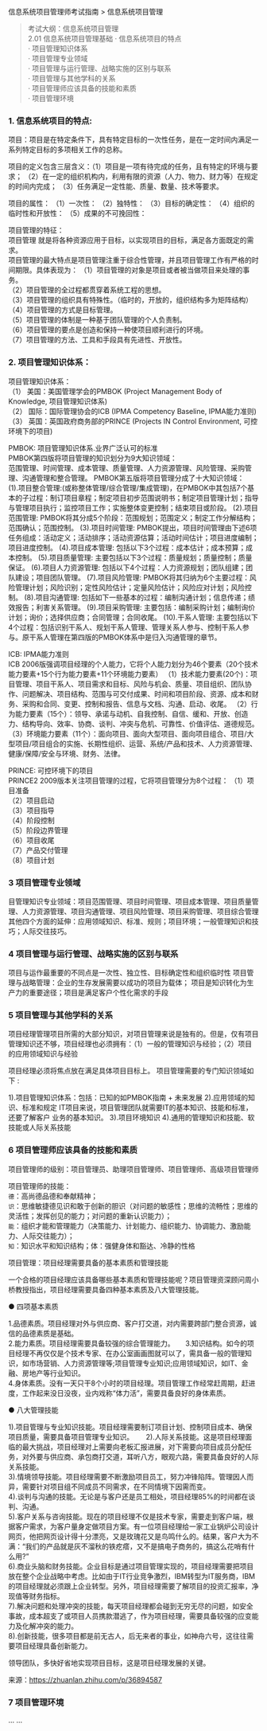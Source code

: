信息系统项目管理师考试指南 > 信息系统项目管理

> 考试大纲：信息系统项目管理  
> 2.01 信息系统项目管理基础 
> · 信息系统项目的特点  
> · 项目管理知识体系   
> · 项目管理专业领域  
> · 项目管理与运行管理、战略实施的区别与联系  
> · 项目管理与其他学科的关系  
> · 项目管理师应该具备的技能和素质  
> · 项目管理环境  

### 1. 信息系统项目的特点:

项目：项目是在特定条件下，具有特定目标的一次性任务，是在一定时间内满足一系列特定目标的多项相关工作的总称。

项目的定义包含三层含义：（1）项目是一项有待完成的任务，且有特定的环境与要求； （2）在一定的组织机构内，利用有限的资源（人力、物力、财力等）在规定的时间内完成； （3）任务满足一定性能、质量、数量、技术等要求。

项目的属性：
（1）一次性：
（2）独特性：
（3）目标的确定性：
（4）组织的临时性和开放性：
（5）成果的不可挽回性：

项目管理的特征：  
项目管理 就是将各种资源应用于目标，以实现项目的目标，满足各方面既定的需求。  
项目管理的最大特点是项目管理注重于综合性管理，并且项目管理工作有严格的时间期限。具体表现为：
（1）项目管理的对象是项目或者被当做项目来处理的事务。  
（2）项目管理的全过程都贯穿着系统工程的思想。  
（3）项目管理的组织具有特殊性。（临时的，开放的，组织结构多为矩阵结构）  
（4）项目管理的方式是目标管理。  
（5）项目管理的体制是一种基于团队管理的个人负责制。  
（6）项目管理的要点是创造和保持一种使项目顺利进行的环境。  
（7）项目管理的方法、工具和手段具有先进性、开放性。  

### 2. 项目管理知识体系：

项目管理知识体系：  
（1） 美国：美国管理学会的PMBOK (Project Management Body of Knowledge, 项目管理知识体系)   
（2） 国际：国际管理协会的ICB (IPMA Competency Baseline, IPMA能力准则)  
（3） 英国：英国政府商务部的PRINCE (Projects IN Control Environment, 可控环境下的项目)  

PMBOK: 项目管理知识体系.业界广泛认可的标准  
PMBOK第四版将项目管理的知识划分为9大知识领域：  
范围管理、时间管理、成本管理、质量管理、人力资源管理、风险管理、采购管理、沟通管理和整合管理。
PMBOK第五版将项目管理分成了十大知识领域：  
(1).项目整合管理:(或称整体管理/综合管理/集成管理)，在PMBOK中其包括7个基本的子过程：制订项目章程；制定项目初步范围说明书；制定项目管理计划；指导与管理项目执行；监控项目工作；实施整体变更控制；结束项目或阶段。
(2).项目范围管理: PMBOK将其分成5个阶段：范围规划；范围定义；制定工作分解结构；范围确认；范围控制。
(3).项目时间管理: PMBOK提出，项目时间管理由下述6项任务组成：活动定义；活动排序；活动资源估算；活动时间估计；项目进度编制；项目进度控制。
(4).项目成本管理: 包括以下3个过程：成本估计；成本预算；成本控制。
(5).项目质量管理: 主要包括以下3个过程：质量规划；质量控制；质量保证。
(6).项目人力资源管理: 包括以下4个过程：人力资源规划；团队组建；团队建设；项目团队管理。
(7).项目风险管理: PMBOK将其归纳为6个主要过程：风险管理计划；风险识别；定性风险估计；定量风险估计；风险应对计划；风险控制。
(8).项目沟通管理: 包括如下一些基本的过程：编制沟通计划；信息传递；绩效报告；利害关系管理。
(9).项目采购管理: 主要包括：编制采购计划；编制询价计划；询价；选择供应商；合同管理；合同收尾。
(10).干系人管理: 主要包括以下4个过程：包括识别干系人、规划干系人管理、管理关系人参与、控制干系人参与。原干系人管理在第四版的PMBOK体系中是归入沟通管理的章节。


ICB: IPMA能力准则  
ICB 2006版强调项目经理的个人能力，它将个人能力划分为46个要素（20个技术能力要素+15个行为能力要素+11个环境能力要素）
（1）技术能力要素(20个)：项目管理、项目干系人、项目需求和目标、风险与机会、质量、项目组织、团队协作、问题解决、项目结构、范围与可交付成果、时间和项目阶段、资源、成本和财务、采购和合同、变更、控制和报告、信息与文档、沟通、启动、收尾。 
（2）行为能力要素（15个）：领导、承诺与动机、自我控制、自信、缓和、开放、创造力、结构导向、效率、协商、谈判、冲突与危机、可靠性、价值评估、道德规范。
（3）环境能力要素（11个）：面向项目、面向大型项目、面向项目组合、项目/大型项目/项目组合的实施、长期性组织、运营、系统/产品和技术、人力资源管理、健康/保障/安全与环境、财务、法律。


PRINCE: 可控环境下的项目  
PRINCE2 2009版本关注项目管理的过程，它将项目管理分为8个过程：
（1）项目准备  
（2）项目启动  
（3）项目指导  
（4）阶段控制  
（5）阶段边界管理    
（6）项目收尾  
（7）产品交付管理  
（8）项目计划  



### 3 项目管理专业领域  

目管理知识专业领域：项目范围管理、项目时间管理、项目成本管理、项目质量管理、人力资源管理、项目沟通管理、项目风险管理、项目采购管理、项目综合管理 
其他四个方面的延伸：应用领域知识、标准、规则；项目环境；一般管理知识和技巧；人际交往技巧。


### 4 项目管理与运行管理、战略实施的区别与联系  

项目与运作最重要的不同点是一次性、独立性、目标确定性和组织临时性 
项目管理与战略管理：企业的生存发展需要以成功的项目为载体；
项目是知识转化为生产力的重要途径；项目是满足客户个性化需求的手段

### 5 项目管理与其他学科的关系

项目经理管理项目所需的大部分知识，对项目管理来说是独有的。但是，仅有项目管理知识还不够，项目经理也必须拥有：（1）一般的管理知识与经验；（2）项目的应用领域知识与经验

项目经理必须将焦点放在满足具体项目目标上。
项目管理需要的专门知识领域如下  :

1).项目管理知识体系：包括：已知的如PMBOK指南  + 未来发展
2).应用领域的知识、标准和规定
IT项目来说，项目管理团队就需要IT的基本知识、技能和标准，还要了解客户 业务的基本知识。
3).项目环境知识
4).通用的管理知识和技能、软技能或人际关系技能
 
### 6 项目管理师应该具备的技能和素质  

项目管理师的级别：项目管理员、助理项目管理师、项目管理师、高级项目管理师 

项目管理师的技能：  
`德`：高尚德品德和奉献精神；  
`识`：思维敏捷德见识和敢于创新的胆识（对问题的敏感性；思维的流畅性；思维的灵活性；发挥创见的能力；对问题的重新认识能力）；  
`能`：组织才能和管理能力（决策能力、计划能力、组织能力、协调能力、激励能力、人际交往能力）；  
`知`：知识水平和知识结构；体：强健身体和豁达、冷静的性格  

项目管理：项目经理需要具备的基本素质和管理技能

一个合格的项目经理应该具备哪些基本素质和管理技能呢？项目管理资深顾问周小桥教授指出，项目经理需要具备四种基本素质及八大管理技能。　　

● 四项基本素质  

1.品德素质。项目经理对外与供应商、客户打交道，对内需要跨部门整合资源，诚信的品德素质是基础。  
2.能力素质。项目经理需要具备较强的综合管理能力。  　
3.知识结构。如今的项目经理不再仅仅是个技术专家、在办公室画画图就可以了，需具备一般的管理知识，如市场营销、人力资源管理等;项目管理专业知识;应用领域知识，如IT、金融、房地产等行业知识。  
4.身体素质。没有一天只干8个小时的项目经理。项目管理工作经常赶周期，赶进度，工作起来没日没夜，业内戏称“体力活”，需要具备良好的身体素质。  

● 八大管理技能  

1).项目管理与专业知识技能。项目经理需要制订项目计划、控制项目成本、确保项目质量，需要具备项目管理专业知识。　　
2).人际关系技能。这是项目经理面临的最大挑战，项目经理对上需要向老板汇报进展，对下需要向项目成员分配任务，对外要与供应商、承包商打交道，耳听八方，眼观六路，需要具备良好的人际关系技能。  
3).情境领导技能。项目经理需要不断激励项目员工，努力冲锋陷阵。管理因人而异，需要针对项目组不同成员不同需求，在不同情境下因需而变。  
4).谈判与沟通的技能。无论是与客户还是员工相处，项目经理85%的时间都在谈判、沟通。  
5).客户关系与咨询技能。现在的项目经理不仅是技术专家，需要走到客户端，根据客户需求，为客户量身定做项目方案。有一位项目经理给一家工业锅炉公司设计网页，他把网页设计得十分漂亮，又是玫瑰花又是鸟鸣什么的。结果，客户大为不满：“我们的产品就是灰不溜秋的铁疙瘩，又不是搞电子商务的，搞这么花哨有什么用?”  
6).商业头脑和财务技能。企业目标是通过项目管理实现的，项目经理需要把项目放在整个企业战略中考虑。比如由于IT行业竞争激烈，IBM转型为IT服务商，IBM的项目经理就必须跟上企业转型。另外，项目经理需要了解项目的投资汇报率，净现值等财务指标。  
7).解决问题和处理冲突的技能，每天项目经理都会碰到无穷无尽的问题，如安全事故，成本超支了或项目人员携款潜逃了，作为项目经理，需要具备较强的应变能力及化解冲突的能力。  
8).创新技能，很多项目都是前无古人，后无来者的事业，如神舟六号，这往往需要项目经理具备创新能力。 

领导团队，多快好省地实现项目目标，这是项目经理发展的关键。

来源：https://zhuanlan.zhihu.com/p/36894587

### 7 项目管理环境  

... ... 
